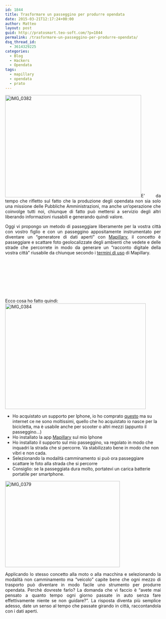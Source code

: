 ```yaml
---
id: 1844
title: Trasformare un passeggino per produrre opendata
date: 2015-03-21T12:17:24+00:00
author: Matteo
layout: post
guid: http://pratosmart.teo-soft.com/?p=1844
permalink: /trasformare-un-passeggino-per-produrre-opendata/
dsq_thread_id:
  - 3614329225
categories:
  - Blog
  - Hackers
  - Opendata
tags:
  - mapillary
  - opendata
  - prato
---
```

<p style="text-align: justify;">
  <a href="http://pratosmart.teo-soft.com/wp-content/uploads/2015/03/IMG_0382.jpg"><img class="  wp-image-1848 alignleft" src="http://pratosmart.teo-soft.com/wp-content/uploads/2015/03/IMG_0382-1024x768.jpg" alt="IMG_0382" width="440" height="330" srcset="http://pratosmart.teo-soft.com/wp-content/uploads/2015/03/IMG_0382-300x225.jpg 300w, http://pratosmart.teo-soft.com/wp-content/uploads/2015/03/IMG_0382-1024x768.jpg 1024w" sizes="(max-width: 440px) 100vw, 440px" /></a>E&#8217; da tempo che rifletto sul fatto che la produzione degli opendata non sia solo una missione delle Pubbliche Amministrazioni, ma anche un&#8217;operazione che coinvolge tutti noi, chiunque di fatto può mettersi a servizio degli altri liberando informazioni riusabili e generando quindi valore.
</p>

<p style="text-align: justify;">
  Oggi vi propongo un metodo di passeggiare liberamente per la vostra città con vostro figlio e con un passeggino appositamente instrumentato per diventare un &#8220;generatore di dati aperti&#8221; con <a title="Facciamoci un Google StreetView tutto nostro e chiamiamolo Mapillary" href="http://pratosmart.teo-soft.com/facciamoci-un-google-streetview-tutto-nostro-e-chiamiamolo-mapillary/" target="_blank">Mapillary</a>, il concetto è passeggiare e scattare foto geolocalizzate degli ambienti che vedete e delle strade che percorrete in modo da generare un &#8220;racconto digitale della vostra città&#8221; riusabile da chiunque secondo i <a href="https://www.mapillary.com/legal.html" target="_blank">termini di uso</a> di Mapillary.
</p>

&nbsp;

&nbsp;

&nbsp;

&nbsp;

Ecco cosa ho fatto quindi:<img class="  wp-image-1850 alignright" src="http://pratosmart.teo-soft.com/wp-content/uploads/2015/03/IMG_0384-1024x768.jpg" alt="IMG_0384" width="455" height="341" srcset="http://pratosmart.teo-soft.com/wp-content/uploads/2015/03/IMG_0384-300x225.jpg 300w, http://pratosmart.teo-soft.com/wp-content/uploads/2015/03/IMG_0384-1024x768.jpg 1024w" sizes="(max-width: 455px) 100vw, 455px" />

  * Ho acquistato un supporto per Iphone, io ho comprato <a href="http://www.amazon.it/gp/product/B009431AQ2?psc=1&redirect=true&ref_=oh_aui_detailpage_o01_s00" target="_blank">questo</a> ma su internet ce ne sono moltissimi, quello che ho acquistato io nasce per la bicicletta, ma è usabile anche per scooter o altri mezzi (appunto il passeggino&#8230;)
  * Ho installato la app <a title="Facciamoci un Google StreetView tutto nostro e chiamiamolo Mapillary" href="http://pratosmart.teo-soft.com/facciamoci-un-google-streetview-tutto-nostro-e-chiamiamolo-mapillary/" target="_blank">Mapillary</a> sul mio Iphone
  * Ho installato il supporto sul mio passeggino, va regolato in modo che inquadri la strada che si percorre. Va stabilizzato bene in modo che non vibri e non cada.
  * Selezionando la modalità camminamento si può ora passeggiare scattare le foto alla strada che si percorre
  * Consiglio: se la passeggiata dura molto, portatevi un carica batterie portatile per smartphone.

<p style="text-align: justify;">
  <img class="  wp-image-1845 alignleft" src="http://pratosmart.teo-soft.com/wp-content/uploads/2015/03/IMG_0379-300x225.jpg" alt="IMG_0379" width="371" height="278" srcset="http://pratosmart.teo-soft.com/wp-content/uploads/2015/03/IMG_0379-300x225.jpg 300w, http://pratosmart.teo-soft.com/wp-content/uploads/2015/03/IMG_0379-1024x768.jpg 1024w" sizes="(max-width: 371px) 100vw, 371px" />
</p>

<p style="text-align: justify;">
  Applicando lo stesso concetto alla moto o alla macchina e selezionando la modalità non camminamento ma &#8220;veicolo&#8221; capite bene che ogni mezzo di trasporto può diventare in modo facile uno strumento per produrre opendata. Perchè dovreste farlo? La domanda che vi faccio è &#8220;avete mai pensato a quanto tempo ogni giorno passate in auto senza fare effettivamente niente se non guidare?&#8221;. La risposta diventa più semplice adesso, date un senso al tempo che passate girando in città, raccontandola con i dati aperti.
</p>